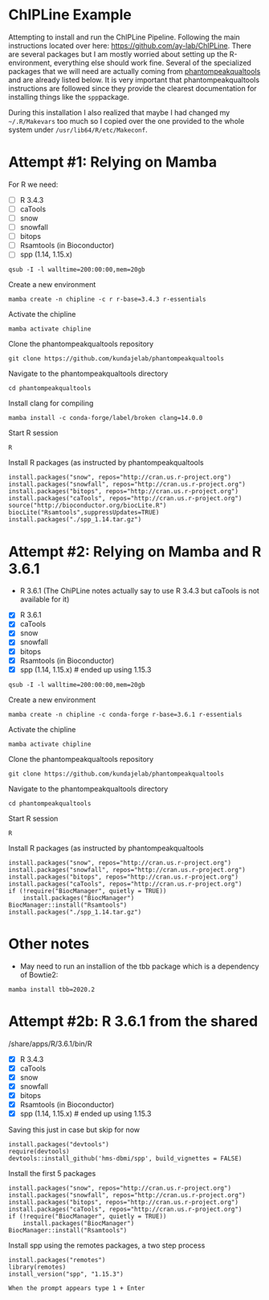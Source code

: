 # ChIPLine Example
Attempting to install and run the ChIPLine Pipeline. Following the main instructions located over here: https://github.com/ay-lab/ChIPLine. There are several packages but I am mostly worried about setting up the R-environment, everything else should work fine. Several of the specialized packages that we will need are actually coming from [phantompeakqualtools](https://github.com/kundajelab/phantompeakqualtools) and are already listed below. It is very important that phantompeakqualtools instructions are followed since they provide the clearest documentation for installing things like the `spp`package.

During this installation I also realized that maybe I had changed my `~/.R/Makevars` too much so I copied over the one provided to the whole system under `/usr/lib64/R/etc/Makeconf`. 



# Attempt #1: Relying on Mamba
For R we need:
- [ ] R 3.4.3
- [ ] caTools
- [ ] snow
- [ ] snowfall
- [ ] bitops
- [ ] Rsamtools (in Bioconductor)
- [ ] spp (1.14, 1.15.x)

```
qsub -I -l walltime=200:00:00,mem=20gb
```

Create a new environment
```
mamba create -n chipline -c r r-base=3.4.3 r-essentials
```

Activate the chipline 
```
mamba activate chipline
```

Clone the phantompeakqualtools repository
```
git clone https://github.com/kundajelab/phantompeakqualtools
```

Navigate to the phantompeakqualtools directory
```
cd phantompeakqualtools
```

Install clang for compiling
```
mamba install -c conda-forge/label/broken clang=14.0.0
```

Start R session
```
R
```

Install R packages (as instructed by phantompeakqualtools
```
install.packages("snow", repos="http://cran.us.r-project.org")
install.packages("snowfall", repos="http://cran.us.r-project.org")
install.packages("bitops", repos="http://cran.us.r-project.org")
install.packages("caTools", repos="http://cran.us.r-project.org")
source("http://bioconductor.org/biocLite.R")
biocLite("Rsamtools",suppressUpdates=TRUE)
install.packages("./spp_1.14.tar.gz")
```

# Attempt #2: Relying on Mamba and R 3.6.1
- R 3.6.1 (The ChiPLine notes actually say to use R 3.4.3 but caTools is not available for it)

- [x] R 3.6.1
- [x] caTools
- [x] snow
- [x] snowfall
- [x] bitops
- [x] Rsamtools (in Bioconductor)
- [x] spp (1.14, 1.15.x) # ended up using 1.15.3

```
qsub -I -l walltime=200:00:00,mem=20gb
```

Create a new environment
```
mamba create -n chipline -c conda-forge r-base=3.6.1 r-essentials
```

Activate the chipline 
```
mamba activate chipline
```

Clone the phantompeakqualtools repository
```
git clone https://github.com/kundajelab/phantompeakqualtools
```

Navigate to the phantompeakqualtools directory
```
cd phantompeakqualtools
```

Start R session
```
R
```

Install R packages (as instructed by phantompeakqualtools
```
install.packages("snow", repos="http://cran.us.r-project.org")
install.packages("snowfall", repos="http://cran.us.r-project.org")
install.packages("bitops", repos="http://cran.us.r-project.org")
install.packages("caTools", repos="http://cran.us.r-project.org")
if (!require("BiocManager", quietly = TRUE))
    install.packages("BiocManager")
BiocManager::install("Rsamtools")
install.packages("./spp_1.14.tar.gz")
```

# Other notes
- May need to run an installion of the tbb package which is a dependency of Bowtie2:
```
mamba install tbb=2020.2
```

# Attempt #2b: R 3.6.1 from the shared
/share/apps/R/3.6.1/bin/R

- [x] R 3.4.3
- [x] caTools
- [x] snow
- [x] snowfall
- [x] bitops
- [x] Rsamtools (in Bioconductor)
- [x] spp (1.14, 1.15.x) # ended up using 1.15.3

Saving this just in case but skip for now
```
install.packages("devtools")
require(devtools)
devtools::install_github('hms-dbmi/spp', build_vignettes = FALSE)
```

Install the first 5 packages
```
install.packages("snow", repos="http://cran.us.r-project.org")
install.packages("snowfall", repos="http://cran.us.r-project.org")
install.packages("bitops", repos="http://cran.us.r-project.org")
install.packages("caTools", repos="http://cran.us.r-project.org")
if (!require("BiocManager", quietly = TRUE))
    install.packages("BiocManager")
BiocManager::install("Rsamtools")
```

Install spp using the remotes packages, a two step process
```
install.packages("remotes")
library(remotes)
install_version("spp", "1.15.3")
```

```
When the prompt appears type 1 + Enter
```

